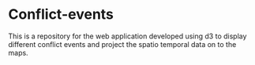 # Conflict-events
This is a repository for the web application developed using d3 to display different conflict events and project the spatio temporal data on to the maps.
